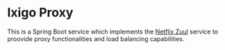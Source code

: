 # Ixigo Proxy

This is a Spring Boot service which implements the [Netflix Zuul](https://cloud.spring.io/spring-cloud-netflix/multi/multi__router_and_filter_zuul.html) service to proovide proxy functionalities and load balancing capabilities.
